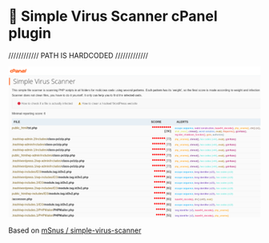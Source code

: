 # 🔴 Simple Virus Scanner cPanel plugin

//////////// PATH IS HARDCODED /////////////

<img src="https://raw.githubusercontent.com/stefanpejcic/simple-virus-scanner-cpanel-plugin/main/assets/img/screenshot.png"></img>


Based on  <a href="https://github.com/mSnus/simple-virus-scanner">mSnus / simple-virus-scanner</a>
